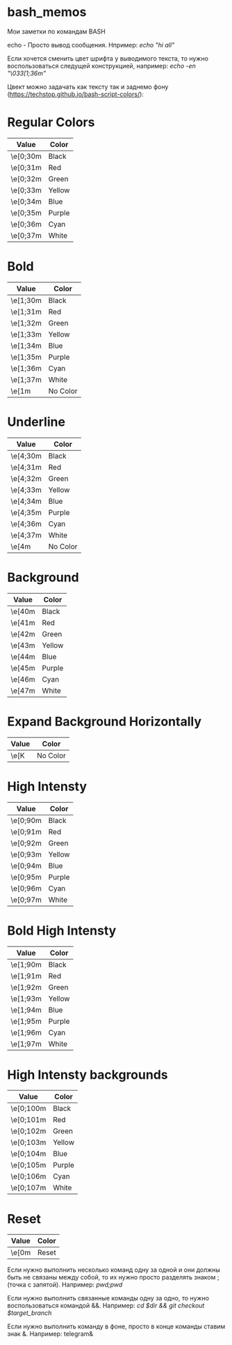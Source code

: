 # bash_memos
Мои заметки по командам BASH 

echo - Просто вывод сообщения. Нпример: <i>echo "hi all"</i>

Если хочется сменить цвет шрифта у выводимого текста, то нужно воспользоваться следущей конструкцией, например: <i>echo -en "\033[1;36m"</i>

Цвект можно задачать как тексту так и заднемо фону (https://techstop.github.io/bash-script-colors/):

# Regular Colors

| Value    | Color  |
| -------- | ------ |
| \e[0;30m | Black  |
| \e[0;31m | Red    |
| \e[0;32m | Green  |
| \e[0;33m | Yellow |
| \e[0;34m | Blue   |
| \e[0;35m | Purple |
| \e[0;36m | Cyan   |
| \e[0;37m | White  |

# Bold

| Value    | Color    |
| -------- | -------- |
| \e[1;30m | Black    |
| \e[1;31m | Red      |
| \e[1;32m | Green    |
| \e[1;33m | Yellow   |
| \e[1;34m | Blue     |
| \e[1;35m | Purple   |
| \e[1;36m | Cyan     |
| \e[1;37m | White    |
| \e[1m    | No Color |

# Underline

| Value    | Color    |
| -------- | -------- |
| \e[4;30m | Black    |
| \e[4;31m | Red      |
| \e[4;32m | Green    |
| \e[4;33m | Yellow   |
| \e[4;34m | Blue     |
| \e[4;35m | Purple   |
| \e[4;36m | Cyan     |
| \e[4;37m | White    |
| \e[4m    | No Color |

# Background

| Value  | Color  |
| ------ | ------ |
| \e[40m | Black  |
| \e[41m | Red    |
| \e[42m | Green  |
| \e[43m | Yellow |
| \e[44m | Blue   |
| \e[45m | Purple |
| \e[46m | Cyan   |
| \e[47m | White  |

# Expand Background Horizontally

| Value |   Color  |
| ----- | -------- |
| \e[K  | No Color |

# High Intensty

| Value    | Color  |
| -------- | ------ |
| \e[0;90m | Black  |
| \e[0;91m | Red    |
| \e[0;92m | Green  |
| \e[0;93m | Yellow |
| \e[0;94m | Blue   |
| \e[0;95m | Purple |
| \e[0;96m | Cyan   |
| \e[0;97m | White  |

# Bold High Intensty

| Value    | Color  |
| -------- | ------ |
| \e[1;90m | Black  |
| \e[1;91m | Red    |
| \e[1;92m | Green  |
| \e[1;93m | Yellow |
| \e[1;94m | Blue   |
| \e[1;95m | Purple |
| \e[1;96m | Cyan   |
| \e[1;97m | White  |

# High Intensty backgrounds

| Value     | Color  |
| --------- | ------ |
| \e[0;100m | Black  |
| \e[0;101m | Red    |
| \e[0;102m | Green  |
| \e[0;103m | Yellow |
| \e[0;104m | Blue   |
| \e[0;105m | Purple |
| \e[0;106m | Cyan   |
| \e[0;107m | White  |

# Reset

| Value | Color  |
| ----- | ------ |
| \e[0m | Reset  |

Если нужно выполнить несколько команд одну за одной и они должны быть не связаны между собой, то их нужно просто разделять знаком ; (точка с запятой). Например: <i>pwd;pwd</i>

Если нужно выполнить связанные команды одну за одно, то нужно воспользоваться командой &&. Например: <i>cd $dir && git checkout $target_branch</i>

Если нужно выполнить команду в фоне, просто в конце команды ставим знак &. Например: telegram&
